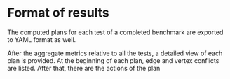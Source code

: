 # Format of results

The computed plans for each test of a completed benchmark
are exported to YAML format as well. 

After the aggregate metrics relative to all the tests, 
a detailed view of each plan is provided. At the beginning of each plan,
edge and vertex conflicts are listed. After that, there are the actions of the plan
